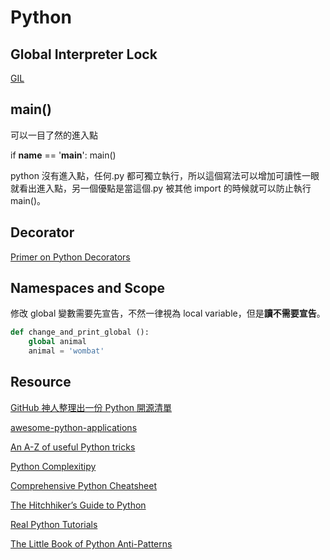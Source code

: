 # Python

## Global Interpreter Lock

[GIL](https://en.wikipedia.org/wiki/Global_interpreter_lock)

## main()

可以一目了然的進入點

if **name** == '**main**':
main()

python 沒有進入點，任何.py 都可獨立執行，所以這個寫法可以增加可讀性一眼就看出進入點，另一個優點是當這個.py 被其他 import 的時候就可以防止執行 main()。

## Decorator

[Primer on Python Decorators](https://realpython.com/primer-on-python-decorators/)

## Namespaces and Scope

修改 global 變數需要先宣告，不然一律視為 local variable，但是**讀不需要宣告**。

```python
def change_and_print_global ():
    global animal
    animal = 'wombat'
```

## Resource

[GitHub 神人整理出一份 Python 開源清單](https://buzzorange.com/techorange/2018/12/21/python-list/?fbclid=IwAR3fK0h5CDINJXgyMMch0-KVgjVupWuKsQKnnL0qDgQGKWbpMd9Y5pMLEw0)

[awesome-python-applications](https://github.com/mahmoud/awesome-python-applications)

[An A-Z of useful Python tricks](https://medium.freecodecamp.org/an-a-z-of-useful-python-tricks-b467524ee747)

[Python Complexitipy](https://www.ics.uci.edu/~pattis/ICS-33/lectures/complexitypython.txt)

[Comprehensive Python Cheatsheet](https://github.com/gto76/python-cheatsheet)

[The Hitchhiker’s Guide to Python](https://docs.python-guide.org/)

[Real Python Tutorials](https://realpython.com/)

[The Little Book of Python Anti-Patterns](https://docs.quantifiedcode.com/python-anti-patterns/index.html)
